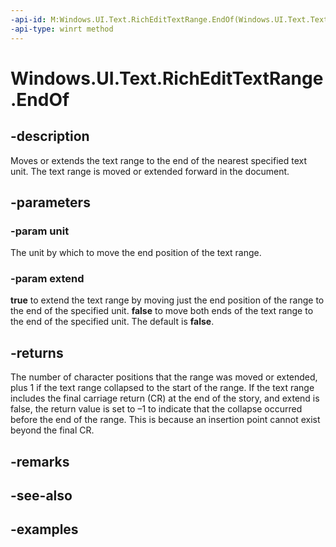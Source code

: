 ```yaml
---
-api-id: M:Windows.UI.Text.RichEditTextRange.EndOf(Windows.UI.Text.TextRangeUnit,System.Boolean)
-api-type: winrt method
---
```


<!-- Method syntax.
public int RichEditTextRange.EndOf(TextRangeUnit unit, Boolean extend)
-->

# Windows.UI.Text.RichEditTextRange.EndOf

## -description

Moves or extends the text range to the end of the nearest specified text unit. The text range is moved or extended forward in the document.



## -parameters
### -param unit

The unit by which to move the end position of the text range.

### -param extend

**true** to extend the text range by moving just the end position of the range to the end of the specified unit. **false** to move both ends of the text range to the end of the specified unit. The default is **false**.

## -returns

The number of character positions that the range was moved or extended, plus 1 if the text range collapsed to the start of the range. If the text range includes the final carriage return (CR) at the end of the story, and extend is false, the return value is set to –1 to indicate that the collapse occurred before the end of the range. This is because an insertion point cannot exist beyond the final CR.

## -remarks

## -see-also

## -examples

